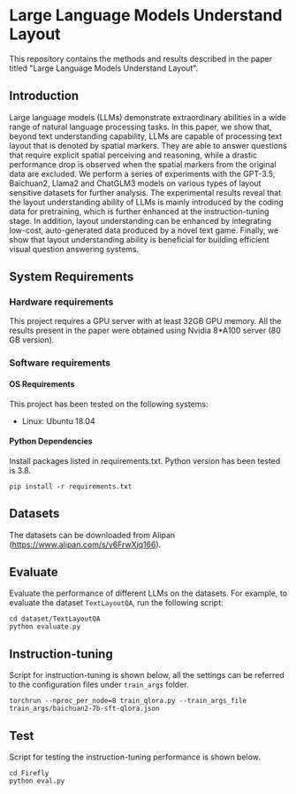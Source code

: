 # Large Language Models Understand Layout

This repository contains the methods and results described in the paper titled "Large Language Models Understand
Layout".

## Introduction

Large language models (LLMs) demonstrate extraordinary abilities in a wide range of natural language processing tasks.
In this paper, we show that, beyond text understanding capability, LLMs are capable of processing text layout that is
denoted by spatial markers. They are able to answer questions that require explicit spatial perceiving and reasoning,
while a drastic performance drop is observed when the spatial markers from the original data are excluded. We perform a
series of experiments with the GPT-3.5, Baichuan2, Llama2 and ChatGLM3 models on various types of layout sensitive
datasets for further analysis. The experimental results reveal that the layout understanding ability of LLMs is mainly
introduced by the coding data for pretraining, which is further enhanced at the instruction-tuning stage. In addition,
layout understanding can be enhanced by integrating low-cost, auto-generated data produced by a novel text game.
Finally, we show that layout understanding ability is beneficial for building efficient visual question answering
systems.

## System Requirements

### Hardware requirements

This project requires a GPU server with at least 32GB GPU memory. All the
results present in the paper were obtained using Nvidia 8*A100 server (80 GB version).

### Software requirements

#### OS Requirements

This project has been tested on the following systems:

- Linux: Ubuntu 18.04

#### Python Dependencies

Install packages listed in requirements.txt. Python version has been tested is 3.8.

```
pip install -r requirements.txt
```

## Datasets

The datasets can be downloaded from Alipan (https://www.alipan.com/s/v6FrwXjq166).

## Evaluate

Evaluate the performance of different LLMs on the datasets. For example, to evaluate the
dataset `TextLayoutQA`, run the following script:

```
cd dataset/TextLayoutQA
python evaluate.py
```

## Instruction-tuning

Script for instruction-tuning is shown below, all the settings can be referred to the configuration files
under `train_args` folder.

```
torchrun --nproc_per_node=8 train_qlora.py --train_args_file train_args/baichuan2-7b-sft-qlora.json
```

## Test
Script for testing the instruction-tuning performance is shown below.

```
cd Firefly
python eval.py
```


